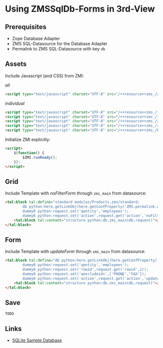 # Using ZMSSqlDb-Forms in 3rd-View

## Prerequisites
* Zope Database Adapter
* ZMS SQL-Datasource for the Database Adapter
* Permalink to ZMS SQL-Datasource with key ```db```

## Assets
Include Javascript (and CSS) from ZMI:

*all*
```html
<script type="text/javascript" charset="UTF-8" src="/++resource++zms_/zms-all.min.js"></script>
```

*individual*
```html
<script type="text/javascript" charset="UTF-8" src="/++resource++zms_/jquery/plugin/jquery.plugin.js"></script>
<script type="text/javascript" charset="UTF-8" src="/++resource++zms_/jquery/plugin/jquery.plugin.extensions.js"></script>
<script type="text/javascript" charset="UTF-8" src="/++resource++zms_/zmi.core.js"></script>
<script type="text/javascript" charset="UTF-8" src="/++resource++zms_/zmi.internal.js"></script>
<script type="text/javascript" charset="UTF-8" src="/++resource++zms_/bootstrap/plugin/bootstrap.plugin.zmi.js"></script>
```

Initialize ZMI explicitly:

```html
<script>
	$(function() {
		$ZMI.runReady(); 
	});
</script>
```

## Grid
Include Template with *noFilterForm* through ```zmi_main``` from datasource:

```html
<tal:block tal:define="standard modules/Products.zms/standard;
        db python:here.getLinkObj(here.getConfProperty('ZMS.permalink.db'));
        dummy0 python:request.set('qentity','employees');
        dummy0 python:request.set('action',request.get('action','noFilterForm'));">
    <tal:block tal:content="structure python:db.zmi_main(db,request)">zmi_main</tal:block>
</tal:block>
```

## Form
Include Template with *updateForm* through ```zmi_main``` from datasource:

```html
<tal:block tal:define="db python:here.getLinkObj(here.getConfProperty('ZMS.permalink.db'));
        dummy0 python:request.set('qentity','employees');
        dummy0 python:request.set('rowid',request.get('rowid',1));
        dummy0 python:request.set('qexcludeids',['PHONE','FAX']);
        dummy0 python:request.set('action',request.get('action','updateForm'));">
    <tal:block tal:content="structure python:db.zmi_main(db,request)">zmi_main</tal:block>
</tal:block>
```
## Save
```TODO```

## Links
* [SQLite Sample Database](https://www.sqlitetutorial.net/sqlite-sample-database/)